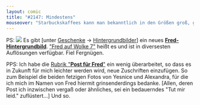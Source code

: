 ```yaml
---
layout: comic
title: "#2147: Mindestens"
mouseover: "Starbuckskaffees kann man bekanntlich in den Größen groß, groß und zwanzig kaufen. Schön."
---
```


PS:
<a href="http://www.fonflatter.de/hintergrundbilder/"><img src="http://www.fonflatter.de/bilder/hg/fredaufwolke7_s.png"></a>
Es gibt [unter <a href="http://www.fonflatter.de/geschenke/">Geschenke</a> -> <a href="http://www.fonflatter.de/hintergrundbilder/">Hintergrundbilder</a>] ein neues <a href="http://www.fonflatter.de/hintergrundbilder/"><strong>Fred-Hintergrundbild</strong></a>. 
<a href="http://www.fonflatter.de/hintergrundbilder/">"Fred auf Wolke 7"</a> heißt es und ist in diversesten Auflösungen verfügbar.
Fiel Fergnügen.

PPS: 
Ich habe die <a href="http://www.fonflatter.de/category/post/" title="Post für Fred">Rubrik "<strong>Post für Fred</strong>"</a> ein wenig überarbeitet, so dass es in Zukunft für mich leichter werden wird, neue Zuschriften einzufügen. So zum Beispiel die beiden fetzigen Fotos von Yesnice und Alexandra, für die ich mich im Namen von Fred hiermit grinsenderdings bedanke.
[Allen, deren Post ich inzwischen vergaß oder ähnliches, sei ein bedauerndes "Tut mir leid." zuflüstert...]
Und so.
